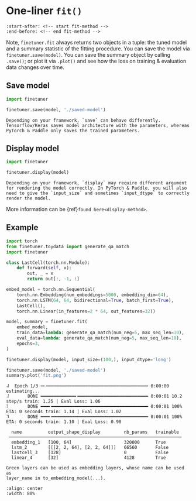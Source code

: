 # One-liner `fit()`

```{include} ../index.md
:start-after: <!-- start fit-method -->
:end-before: <!-- end fit-method -->
```

Note, `finetuner.fit` always returns two objects in a tuple: the tuned model and a summary statistic of the fitting procedure. You can save the model via `finetuner.save(model)`. You can save the summary object by calling `.save()`; or plot it via `.plot()` and see how the loss on training & evaluation data changes over time.

## Save model

```python
import finetuner

finetuner.save(model, './saved-model')
```

```{caution}
Depending on your framework, `save` can behave differently. Tensorflow/Keras saves model architecture with the parameters, whereas PyTorch & Paddle only saves the trained parameters.
```

## Display model

```python
import finetuner

finetuner.display(model)
```

```{caution}
Depending on your framework, `display` may require different argument for rendering the model correctly. In PyTorch & Paddle, you will also need to give the `input_size` and sometimes `input_dtype` to correctly render the model.
```

More information can be {ref}`found here<display-method>`.

## Example

```python
import torch
from finetuner.toydata import generate_qa_match
import finetuner

class LastCell(torch.nn.Module):
    def forward(self, x):
        out, _ = x
        return out[:, -1, :]

embed_model = torch.nn.Sequential(
    torch.nn.Embedding(num_embeddings=5000, embedding_dim=64),
    torch.nn.LSTM(64, 64, bidirectional=True, batch_first=True),
    LastCell(),
    torch.nn.Linear(in_features=2 * 64, out_features=32))

model, summary = finetuner.fit(
    embed_model,
    train_data=lambda: generate_qa_match(num_neg=5, max_seq_len=10),
    eval_data=lambda: generate_qa_match(num_neg=5, max_seq_len=10),
    epochs=3,
)

finetuner.display(model, input_size=(100,), input_dtype='long')

finetuner.save(model, './saved-model')
summary.plot('fit.png')
```

```console
⠼  Epoch 1/3 ━╸━━━━━━━━━━━━━━━━━━━━━━━━━━━━━━━━━━━━━━━ 0:00:00 estimating... 
⠼       DONE ━━━━━━━━━━━━━╸━━━━━━━━━━━━━━━━━━━━━━━━━━━ 0:00:01 10.2 step/s train: 1.25 | Eval Loss: 1.06
⠇       DONE ━━━╸━━━━━━━━━━━━━━━━━━━━━━━━━━━━━━━━━━━━━ 0:00:01 100% ETA: 0 seconds train: 1.14 | Eval Loss: 1.02
⠹       DONE ━━━╸━━━━━━━━━━━━━━━━━━━━━━━━━━━━━━━━━━━━━ 0:00:01 100% ETA: 0 seconds train: 1.10 | Eval Loss: 0.98
                                                                    
  name          output_shape_display         nb_params   trainable  
 ────────────────────────────────────────────────────────────────── 
  embedding_1   [100, 64]                    320000      True       
  lstm_2        [[[2, 2, 64], [2, 2, 64]]]   66560       False      
  lastcell_3    [128]                        0           False      
  linear_4      [32]                         4128        True       
                                                                    
Green layers can be used as embedding layers, whose name can be used as 
layer_name in to_embedding_model(...).
```

```{figure} fit-plot.png
:align: center
:width: 80%
```